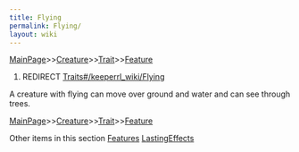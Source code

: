 ```yaml
---
title: Flying
permalink: Flying/
layout: wiki
---
```


[MainPage](/keeperrl_wiki/ "wikilink")>>[Creature](/keeperrl_wiki/Creature_Guide "wikilink")>>[Trait](/keeperrl_wiki/Trait_Guide "wikilink")>>[Feature](/keeperrl_wiki/Feature "wikilink")

1.  REDIRECT [Traits\#/keeperrl_wiki/Flying](/keeperrl_wiki/Flying "wikilink")

A creature with flying can move over ground and water and can see
through trees.

[MainPage](/keeperrl_wiki/ "wikilink")>>[Creature](/keeperrl_wiki/Creature_Guide "wikilink")>>[Trait](/keeperrl_wiki/Trait_Guide "wikilink")>>[Feature](/keeperrl_wiki/Feature "wikilink")

Other items in this section
    [Features](/keeperrl_wiki/Features "wikilink")
    [LastingEffects](/keeperrl_wiki/LastingEffects "wikilink")
